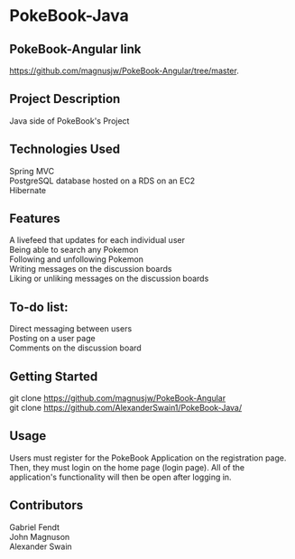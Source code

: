# PokeBook-Java

## PokeBook-Angular link
https://github.com/magnusjw/PokeBook-Angular/tree/master.

## Project Description
Java side of PokeBook's Project

## Technologies Used
Spring MVC  
PostgreSQL database hosted on a RDS on an EC2  
Hibernate

## Features
A livefeed that updates for each individual user  
Being able to search any Pokemon  
Following and unfollowing Pokemon  
Writing messages on the discussion boards  
Liking or unliking messages on the discussion boards  

## To-do list:

Direct messaging between users  
Posting on a user page  
Comments on the discussion board  

## Getting Started
git clone https://github.com/magnusjw/PokeBook-Angular  
git clone https://github.com/AlexanderSwain1/PokeBook-Java/

## Usage
Users must register for the PokeBook Application on the registration page. 
Then, they must login on the home page (login page). All of the application's
functionality will then be open after logging in.

## Contributors
Gabriel Fendt  
John Magnuson  
Alexander Swain  

